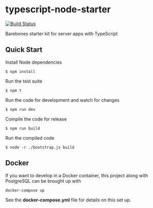 # typescript-node-starter

[![Build Status](https://travis-ci.org/locnguyen/typescript-node-starter.svg?branch=master)](https://travis-ci.org/locnguyen/typescript-node-starter)

Barebones starter kit for server apps with TypeScript

## Quick Start

Install Node dependencies

```shell
$ npm install
```

Run the test suite

```shell
$ npm t
```

Run the code for development and watch for changes

```shell
$ npm run dev
```

Compile the code for release

```shell
$ npm run build
```

Run the compiled code

```shell
$ node -r ./bootstrap.js build
```

## Docker

If you want to develop in a Docker container, this project along with PostgreSQL can be brought up with

```shell
docker-compose up
```

See the **docker-compose.yml** file for details on this set up.